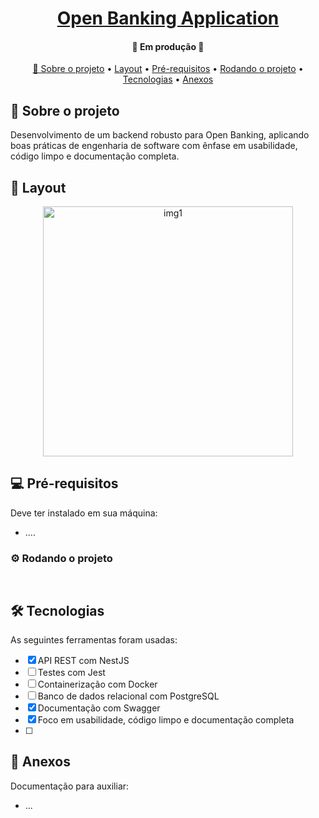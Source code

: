 <h1 align="center">
    <a href="#" alt=""> Open Banking Application </a>
</h1>

<h4 align="center">
	🚧 Em produção 🚧
</h4>

<p align="center" >
 <a href="#sobre-o-projeto"> 📌 Sobre o projeto</a> •
 <a href="#layout">Layout</a> • 
 <a href="#pré-requisitos">Pré-requisitos</a> •
 <a href="#rodando-o-projeto">Rodando o projeto</a> •
 <a href="#tecnologias">Tecnologias</a> •
 <a href="#anexos">Anexos</a>
</p>

## 📂 Sobre o projeto
Desenvolvimento de um backend robusto para Open Banking, aplicando boas práticas de engenharia de software com ênfase em usabilidade, código limpo e documentação completa.


## 🎨 Layout

<p align="center" style="display: flex; align-items: flex-start; justify-content: center;">
  <img alt="img1" title="#img1" src="./helpears/imgs" width="400px">
</p>


## 💻 Pré-requisitos
Deve ter instalado em sua máquina:
- ....

### ⚙️ Rodando o projeto
```bash



```

## 🛠️ Tecnologias
As seguintes ferramentas foram usadas:
- [x] API REST com NestJS
- [ ] Testes com Jest
- [ ] Containerização com Docker
- [ ] Banco de dados relacional com PostgreSQL
- [x] Documentação com Swagger
- [x] Foco em usabilidade, código limpo e documentação completa
- [ ] 

## 📜 Anexos
Documentação para auxiliar:
* ...



